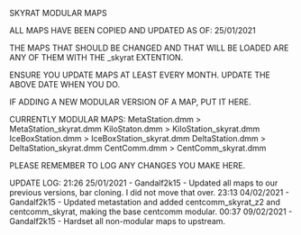 SKYRAT MODULAR MAPS

ALL MAPS HAVE BEEN COPIED AND UPDATED AS OF: 25/01/2021

THE MAPS THAT SHOULD BE CHANGED AND THAT WILL BE LOADED ARE ANY OF THEM WITH THE _skyrat EXTENTION.

ENSURE YOU UPDATE MAPS AT LEAST EVERY MONTH. UPDATE THE ABOVE DATE WHEN YOU DO.

IF ADDING A NEW MODULAR VERSION OF A MAP, PUT IT HERE.

CURRENTLY MODULAR MAPS:
MetaStation.dmm > MetaStation_skyrat.dmm
KiloStaton.dmm > KiloStation_skyrat.dmm
IceBoxStation.dmm > IceBoxStation_skyrat.dmm
DeltaStation.dmm > DeltaStation_skyrat.dmm
CentComm.dmm > CentComm_skyrat.dmm

PLEASE REMEMBER TO LOG ANY CHANGES YOU MAKE HERE.

UPDATE LOG:
21:26 25/01/2021 - Gandalf2k15 - Updated all maps to our previous versions, bar cloning. I did not move that over.
23:13 04/02/2021 - Gandalf2k15 - Updated metastation and added centcomm_skyrat_z2 and centcomm_skyrat, making the base centcomm modular.
00:37 09/02/2021 - Gandalf2k15 - Hardset all non-modular maps to upstream.
